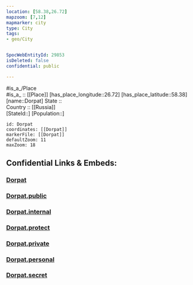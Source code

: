 ```yaml
---
location: [58.38,26.72] 
mapzoom: [7,12] 
mapmarker: city 
type: City
tags:
- geo/City


SpocWebEntityId: 29853
isDeleted: false
confidential: public

---
```

#is_a_/Place  
#is_a_ :: [[Place]] 
[has_place_longitude::26.72] 
[has_place_latitude::58.38] 
[name::Dorpat] 
State ::  
Country :: [[Russia]]  
[StateId::] 
[Population::] 



```leaflet
id: Dorpat
coordinates: [[Dorpat]] 
markerFile: [[Dorpat]] 
defaultZoom: 11 
maxZoom: 18
```


## Confidential Links & Embeds: 

### [Dorpat](/_Standards/Earth/Continent/Europe/Europe~North/Estonia/Counties~Estonia/Tartu/City/Dorpat.md) 

### [Dorpat.public](/_public/Earth/Continent/Europe/Europe~North/Estonia/Counties~Estonia/Tartu/City/Dorpat.public.md) 

### [Dorpat.internal](/_internal/Earth/Continent/Europe/Europe~North/Estonia/Counties~Estonia/Tartu/City/Dorpat.internal.md) 

### [Dorpat.protect](/_protect/Earth/Continent/Europe/Europe~North/Estonia/Counties~Estonia/Tartu/City/Dorpat.protect.md) 

### [Dorpat.private](/_private/Earth/Continent/Europe/Europe~North/Estonia/Counties~Estonia/Tartu/City/Dorpat.private.md) 

### [Dorpat.personal](/_personal/Earth/Continent/Europe/Europe~North/Estonia/Counties~Estonia/Tartu/City/Dorpat.personal.md) 

### [Dorpat.secret](/_secret/Earth/Continent/Europe/Europe~North/Estonia/Counties~Estonia/Tartu/City/Dorpat.secret.md)

